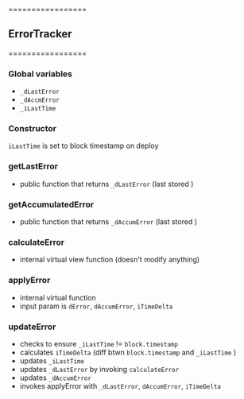 =================
## ErrorTracker
=================

### Global variables
-   `_dLastError`
-   `_dAccmError`
-   `_iLastTime`

### Constructor
`iLastTime` is set to block timestamp on deploy 


### getLastError
- public function that returns `_dLastError` (last stored )


### getAccumulatedError
- public function that returns `_dAccumError` (last stored )


### calculateError
- internal virtual view function (doesn't modify anything)

### applyError
- internal virtual function
- input param is `dError`, `dAccumError`, `iTimeDelta`

### updateError
- checks to ensure `_iLastTime` != `block.timestamp`
- calculates `iTimeDelta` (diff btwn `block.timestamp` and `_iLastTime` )
- updates `_iLastTime`
- updates `_dLastError` by invoking `calculateError` 
- updates `_dAccumError`
- invokes applyError with `_dLastError`, `dAccumError`, `iTimeDelta`
